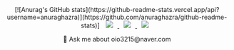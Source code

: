 <div align=center>
  [![Anurag's GitHub stats](https://github-readme-stats.vercel.app/api?username=anuraghazra)](https://github.com/anuraghazra/github-readme-stats)]
  <a href="https://byul91oh.tistory.com/">
    <img
    src="http://img.shields.io/badge/-Tech%20Blog-655ced?style=flat&logo=github&link=https://byul91oh.tistory.com/"
    style="height : auto; margin-left : 10px; margin-right : 10px;"/>
  </a> 
  <a href="https://instagram.com/fivepxint">
    <img
    src="http://img.shields.io/badge/-Instagram-black?style=flat&logo=Instagram&link=https://instagram.com/fivepxint/"
    style="height : auto; margin-left : 10px; margin-right : 10px;"/>
  </a> 
  <a href="mailto:quf8093@gmail.com">
    <img
    src="https://img.shields.io/badge/Gmail-d14836?style=flat-square&logo=Gmail&logoColor=white&link=mailto:quf8093@gmail.com"
    style="height : auto; margin-left : 10px; margin-right : 10px;"/>
  </a>

  <p> 💬 Ask me about oio3215@naver.com </p>
  
</div>

<!--


**MoveRoad/MoveRoad** is a ✨ _special_ ✨ repository because its `README.md` (this file) appears on your GitHub profile.

Here are some ideas to get you started:

- 🔭 I’m currently working on ...
- 🌱 I’m currently learning ...
- 👯 I’m looking to collaborate on ...
- 🤔 I’m looking for help with ...
- 💬 Ask me about ...
- 📫 How to reach me: ...
- 😄 Pronouns: ...
- ⚡ Fun fact: ...
-->
